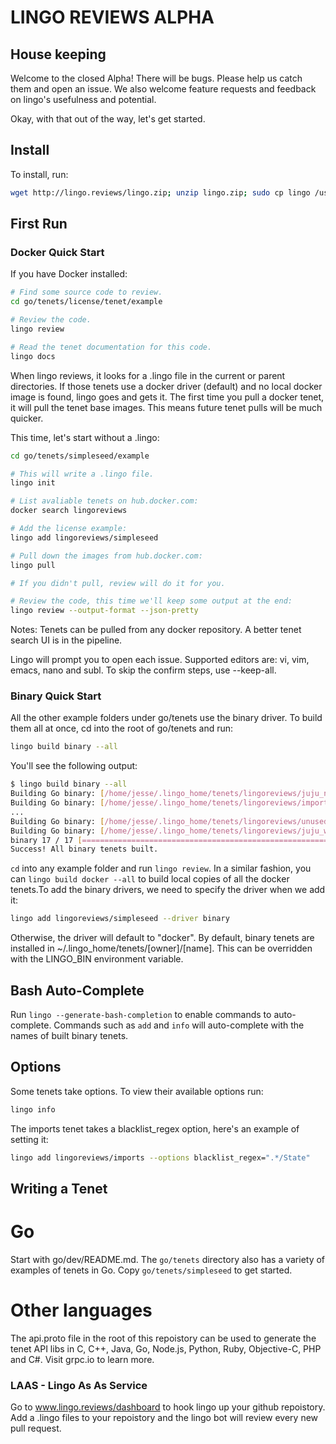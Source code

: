 # LINGO REVIEWS ALPHA

## House keeping

Welcome to the closed Alpha! There will be bugs. Please help us catch them and open an issue. We also welcome feature requests and feedback on lingo's usefulness and potential.

Okay, with that out of the way, let's get started.

## Install

To install, run:

```bash
wget http://lingo.reviews/lingo.zip; unzip lingo.zip; sudo cp lingo /usr/local/bin/
```

## First Run

### Docker Quick Start

If you have Docker installed:

```bash
# Find some source code to review.
cd go/tenets/license/tenet/example

# Review the code.
lingo review

# Read the tenet documentation for this code.
lingo docs

```

When lingo reviews, it looks for a .lingo file in the current or parent directories. If those tenets use a docker driver (default) and no local docker image is found, lingo goes and gets it. The first time you pull a docker tenet, it will pull the tenet base images. This means future tenet pulls will be much quicker.


This time, let's start without a .lingo:

```bash
cd go/tenets/simpleseed/example

# This will write a .lingo file.
lingo init

# List avaliable tenets on hub.docker.com:
docker search lingoreviews

# Add the license example:
lingo add lingoreviews/simpleseed

# Pull down the images from hub.docker.com:
lingo pull

# If you didn't pull, review will do it for you.

# Review the code, this time we'll keep some output at the end:
lingo review --output-format --json-pretty

```

Notes: Tenets can be pulled from any docker repository. A better tenet search UI is in the pipeline.

Lingo will prompt you to open each issue. Supported editors are: vi, vim, emacs, nano and subl. To skip the confirm steps, use --keep-all.

### Binary Quick Start

All the other example folders under go/tenets use the binary driver. To build them all at once, cd into the root of go/tenets and run:

```bash
lingo build binary --all
```

You'll see the following output:

```bash
$ lingo build binary --all
Building Go binary: [/home/jesse/.lingo_home/tenets/lingoreviews/juju_nosingle]
Building Go binary: [/home/jesse/.lingo_home/tenets/lingoreviews/imports]
...
Building Go binary: [/home/jesse/.lingo_home/tenets/lingoreviews/unused_arg]
Building Go binary: [/home/jesse/.lingo_home/tenets/lingoreviews/juju_worker_periodic]
binary 17 / 17 [========================================================] 100.00 % 12s
Success! All binary tenets built.
```

`cd` into any example folder and run `lingo review`. In a similar fashion, you can `lingo build docker --all` to build local copies of all the docker tenets.To add the binary drivers, we need to specify the driver when we add it:

```bash
lingo add lingoreviews/simpleseed --driver binary
```

Otherwise, the driver will default to "docker". By default, binary tenets are installed in ~/.lingo_home/tenets/[owner]/[name]. This can be overridden with the LINGO_BIN environment variable.

## Bash Auto-Complete

Run `lingo --generate-bash-completion` to enable commands to auto-complete.  Commands such as `add` and `info` will auto-complete with the names of built binary tenets. 

## Options

Some tenets take options. To view their available options run:

```bash
lingo info
```

The imports tenet takes a blacklist_regex option, here's an example of setting it:

```bash
lingo add lingoreviews/imports --options blacklist_regex=".*/State"
```

## Writing a Tenet

# Go
Start with go/dev/README.md. The `go/tenets` directory also has a variety of examples of tenets in Go. Copy `go/tenets/simpleseed` to get started.

# Other languages
The api.proto file in the root of this repoistory can be used to generate the tenet API libs in C, C++, Java, Go, Node.js, Python, Ruby, Objective-C, PHP and C#. Visit grpc.io to learn more.


### LAAS - Lingo As As Service

Go to www.lingo.reviews/dashboard to hook lingo up your github repoistory. Add a .lingo files to your repoistory and the lingo bot will review every new pull request.